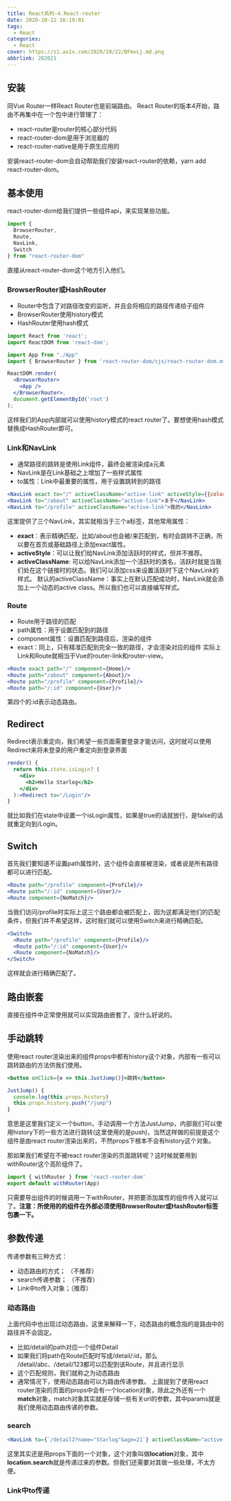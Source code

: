 ```yaml
---
title: React系列-4.React-router
date: 2020-10-22 16:19:01
tags:
  - React
categories: 
  - React
cover: https://s1.ax1x.com/2020/10/22/BFmvLj.md.png
abbrlink: 202021
---
```


## 安装
同Vue Router一样React Router也是前端路由。
React Router的版本4开始，路由不再集中在一个包中进行管理了：
+ react-router是router的核心部分代码
+ react-router-dom是用于浏览器的
+ react-router-native是用于原生应用的

安装react-router-dom会自动帮助我们安装react-router的依赖，yarn add react-router-dom。

## 基本使用
react-router-dom给我们提供一些组件api，来实现某些功能。
```js
import {
  BrowserRouter,
  Route,
  NavLink,
  Switch
} from "react-router-dom"
```
直接从react-router-dom这个地方引入他们。

### BrowserRouter或HashRouter
+ Router中包含了对路径改变的监听，并且会将相应的路径传递给子组件
+ BrowserRouter使用history模式
+ HashRouter使用hash模式
```jsx App.js
import React from 'react';
import ReactDOM from 'react-dom';

import App from "./App"
import { BrowserRouter } from 'react-router-dom/cjs/react-router-dom.min';

ReactDOM.render(
  <BrowserRouter>
    <App />
  </BrowserRouter>,
  document.getElementById('root')
);
```
这样我们的App内部就可以使用history模式的react router了。要想使用hash模式替换成HashRouter即可。

### Link和NavLink
+ 通常路径的跳转是使用Link组件，最终会被渲染成a元素
+ NavLink是在Link基础之上增加了一些样式属性
+ to属性：Link中最重要的属性，用于设置跳转到的路径
```jsx
<NavLink exact to="/" activeClassName="active-link" activeStyle={{color: "red"}}>首页</NavLink>
<NavLink to="/about" activeClassName="active-link">关于</NavLink>
<NavLink to="/profile" activeClassName="active-link">我的</NavLink>
```
这里提供了三个NavLink，其实就相当于三个a标签，其他常用属性：
+ **exact**：表示精确匹配，比如/about也会被/来匹配到，有时会跳转不正确，所以要在首页或基础路径上添加exact属性。
+ **activeStyle**：可以让我们给NavLink添加活跃时的样式，但并不推荐。
+ **activeClassName**: 可以给NavLink添加一个活跃时的类名，活跃时就是当我们处在这个链接时的状态。我们可以添加css来设置活跃时下这个NavLink的样式。
默认的activeClassName：事实上在默认匹配成功时，NavLink就会添加上一个动态的active class。所以我们也可以直接编写样式。

### Route
+ Route用于路径的匹配
+ path属性：用于设置匹配到的路径
+ component属性：设置匹配到路径后，渲染的组件
+ exact：同上，只有精准匹配到完全一致的路径，才会渲染对应的组件
实际上Link和Route就相当于Vue的router-link和router-view。
```jsx
<Route exact path="/" component={Home}/>
<Route path="/about" component={About}/>
<Route path="/profile" component={Profile}/>
<Route path="/:id" component={User}/>
```
第四个的:id表示动态路由。

## Redirect
Redirect表示重定向，我们希望一些页面需要登录才能访问，这时就可以使用Redirect来将未登录的用户重定向到登录界面
```jsx 组件中render函数
render() {
  return this.state.isLogin? (
    <div>
      <h2>Hello Starlog</h2>
    </div>
  ):<Redirect to="/Login"/>
}
```
就比如我们在state中设置一个isLogin属性，如果是true的话就放行，是false的话就重定向到/Login。

## Switch
首先我们要知道不设置path属性时，这个组件会直接被渲染，或者说是所有路径都可以进行匹配。
```jsx
<Route path="/profile" component={Profile}/>
<Route path="/:id" component={User}/>
<Route component={NoMatch}/>
```
当我们访问/profile时实际上这三个路由都会被匹配上，因为这都满足他们的匹配条件，但我们并不希望这样，这时我们就可以使用Switch来进行精确匹配。
```jsx
<Switch>
  <Route path="/profile" component={Profile}/>
  <Route path="/:id" component={User}/>
  <Route component={NoMatch}/>
</Switch>
```
这样就会进行精确匹配了。

## 路由嵌套
直接在组件中正常使用就可以实现路由嵌套了，没什么好说的。

## 手动跳转
使用react router渲染出来的组件props中都有history这个对象，内部有一些可以跳转路由的方法供我们使用。
```jsx
<button onClick={e => this.JustJump()}>跳转</button>

JustJump() {
  console.log(this.props.history)
  this.props.history.push("/jump")
}
```
意思是这里我们定义一个button，手动调用一个方法JustJump，内部我们可以使用history下的一些方法进行跳转(这里使用的是push)，当然这样做的前提是这个组件是由react router渲染出来的，不然props下根本不会有history这个对象。

那如果我们希望在不被react router渲染的页面跳转呢？这时候就要用到withRouter这个高阶组件了。
```jsx
import { withRouter } from 'react-router-dom'
export default withRouter(App)
```
只需要导出组件的时候调用一下withRouter，并把要添加属性的组件传入就可以了。**注意：所使用的的组件在外部必须使用BrowserRouter或HashRouter标签包裹一下。**

## 参数传递
传递参数有三种方式：
+ 动态路由的方式； （不推荐）
+ search传递参数； （不推荐）
+ Link中to传入对象；（推荐）

### 动态路由
上面代码中也出现过动态路由，这里来解释一下，动态路由的概念指的是路由中的路径并不会固定。
+ 比如/detail的path对应一个组件Detail
+ 如果我们将path在Route匹配时写成/detail/:id，那么 /detail/abc、/detail/123都可以匹配到该Route，并且进行显示 
+ 这个匹配规则，我们就称之为动态路由
+ 通常情况下，使用动态路由可以为路由传递参数。
上面提到了使用react router渲染的页面的props中会有一个location对象，除此之外还有一个**match**对象，match对象其实就是存储一些有关url的参数，其中params就是我们使用动态路由传递的参数。

### search
```jsx
<NavLink to={`/detail2?name="Starlog"&age=21`} activeClassName="active-link">详情2</NavLink>
```
这里其实还是用props下面的一个对象，这个对象叫做**location**对象，其中**location.search**就是传递过来的参数。但我们还需要对其做一些处理，不太方便。

### Link中to传递


